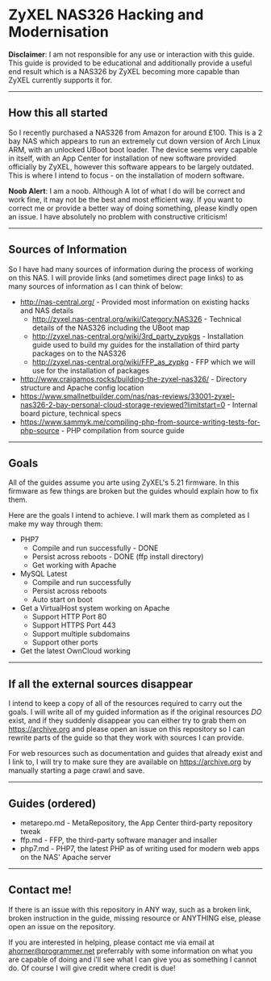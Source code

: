 # ZyXEL NAS326 Hacking and Modernisation
**Disclaimer**: I am not responsible for any use or interaction with this guide. This guide is provided to be educational and additionally provide a useful end result which is a NAS326 by ZyXEL becoming more capable than ZyXEL currently supports it for.

---
## How this all started
So I recently purchased a NAS326 from Amazon for around £100. This is a 2 bay NAS which appears to run an extremely cut down version of Arch Linux ARM, with an unlocked UBoot boot loader. The device seems very capable in itself, with an App Center for installation of new software provided officially by ZyXEL, however this software appears to be largely outdated. This is where I intend to focus - on the installation of modern software.

**Noob Alert**: I am a noob. Although A lot of what I do will be correct and work fine, it may not be the best and most efficient way. If you want to correct me or provide a better way of doing something, please kindly open an issue. I have absolutely no problem with constructive criticism!

---
## Sources of Information
So I have had many sources of information during the process of working on this NAS. I will provide links (and sometimes direct page links) to as many sources of information as I can think of below:

 - http://nas-central.org/ - Provided most information on existing hacks and NAS details
   - http://zyxel.nas-central.org/wiki/Category:NAS326 - Technical details of the NAS326 including the UBoot map
   - http://zyxel.nas-central.org/wiki/3rd_party_zypkgs - Installation guide used to build my guides for the installation of third party packages on to the NAS326
   - http://zyxel.nas-central.org/wiki/FFP_as_zypkg - FFP which we will use for the installation of packages
 - http://www.craigamos.rocks/building-the-zyxel-nas326/ - Directory structure and Apache config location
 - https://www.smallnetbuilder.com/nas/nas-reviews/33001-zyxel-nas326-2-bay-personal-cloud-storage-reviewed?limitstart=0 - Internal board picture, technical specs
 - https://www.sammyk.me/compiling-php-from-source-writing-tests-for-php-source - PHP compilation from source guide

---
## Goals
All of the guides assume you arte using ZyXEL's 5.21 firmware. In this firmware as few things are broken but the guides whould explain how to fix them.

Here are the goals I intend to achieve. I will mark them as completed as I make my way through them:

 - PHP7
   - Compile and run successfully - DONE
   - Persist across reboots - DONE (ffp install directory)
   - Get working with Apache
 - MySQL Latest
   - Compile and run successfully
   - Persist across reboots
   - Auto start on boot
 - Get a VirtualHost system working on Apache
   - Support HTTP Port 80
   - Support HTTPS Port 443
   - Support multiple subdomains
   - Support other ports
 - Get the latest OwnCloud working

---
## If all the external sources disappear
I intend to keep a copy of all of the resources required to carry out the goals. I will write all of my guided information as if the original resources *DO* exist, and if they suddenly disappear you can either try to grab them on https://archive.org and please open an issue on this repository so I can rewrite parts of the guide so that they work with sources I can provide.

For web resources such as documentation and guides that already exist and I link to, I will try to make sure they are available on https://archive.org by manually starting a page crawl and save.

---
## Guides (ordered)
 - metarepo.md - MetaRepository, the App Center third-party repository tweak
 - ffp.md - FFP, the third-party software manager and insaller
 - php7.md - PHP7, the latest PHP as of writing used for modern web apps on the NAS' Apache server

---
## Contact me!
If there is an issue with this repository in ANY way, such as a broken link, broken instruction in the guide, missing resource or ANYTHING else, please open an issue on the repository.

If you are interested in helping, please contact me via email at ahorner@programmer.net preferrably with some information on what you are capable of doing and i'll see what I can give you as something I cannot do. Of course I will give credit where credit is due!